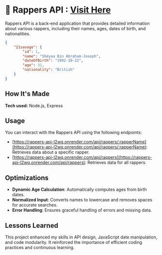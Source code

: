 # 🎤 Rappers API : [Visit Here](https://rappers-api-l2wq.onrender.com/)

Rappers API is a back-end application that provides detailed information about various rappers, including their names, ages, dates of birth, and nationalities.

```json
{
    "21savage": {
        "id": 1,
        "name": "Shéyaa Bin Abraham-Joseph",
        "dateOfBirth": "1992-10-22",
        "age": 31,
        "nationality": "British"
    }
}
```

## How It's Made

**Tech used:** Node.js, Express

## Usage

You can interact with the Rappers API using the following endpoints:

- [https://rappers-api-l2wq.onrender.com/api/rappers/:rapperName](https://rappers-api-l2wq.onrender.com/api/rappers/:rapperName): Retrieves data about a specific rapper.
- [https://rappers-api-l2wq.onrender.com/api/rappers](https://rappers-api-l2wq.onrender.com/api/rappers): Retrieves data for all rappers.

## Optimizations

- **Dynamic Age Calculation**: Automatically computes ages from birth dates.
- **Normalized Input**: Converts names to lowercase and removes spaces for accurate searches.
- **Error Handling**: Ensures graceful handling of errors and missing data.

## Lessons Learned

This project enhanced my skills in API design, JavaScript date manipulation, and code modularity. It reinforced the importance of efficient coding practices and continuous learning.
